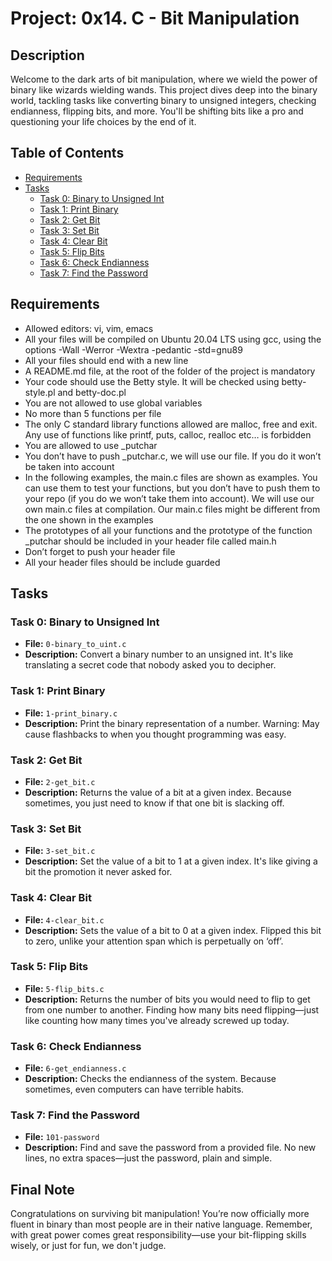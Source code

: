 # Project: 0x14. C - Bit Manipulation

## Description

Welcome to the dark arts of bit manipulation, where we wield the power of binary like wizards wielding wands. This project dives deep into the binary world, tackling tasks like converting binary to unsigned integers, checking endianness, flipping bits, and more. You'll be shifting bits like a pro and questioning your life choices by the end of it.

## Table of Contents

- [Requirements](#requirements)
- [Tasks](#tasks)
  - [Task 0: Binary to Unsigned Int](#task-0-binary-to-unsigned-int)
  - [Task 1: Print Binary](#task-1-print-binary)
  - [Task 2: Get Bit](#task-2-get-bit)
  - [Task 3: Set Bit](#task-3-set-bit)
  - [Task 4: Clear Bit](#task-4-clear-bit)
  - [Task 5: Flip Bits](#task-5-flip-bits)
  - [Task 6: Check Endianness](#task-6-check-endianness)
  - [Task 7: Find the Password](#task-7-find-the-password)

## Requirements

- Allowed editors: vi, vim, emacs
- All your files will be compiled on Ubuntu 20.04 LTS using gcc, using the options -Wall -Werror -Wextra -pedantic -std=gnu89
- All your files should end with a new line
- A README.md file, at the root of the folder of the project is mandatory
- Your code should use the Betty style. It will be checked using betty-style.pl and betty-doc.pl
- You are not allowed to use global variables
- No more than 5 functions per file
- The only C standard library functions allowed are malloc, free and exit. Any use of functions like printf, puts, calloc, realloc etc… is forbidden
- You are allowed to use _putchar
- You don’t have to push _putchar.c, we will use our file. If you do it won’t be taken into account
- In the following examples, the main.c files are shown as examples. You can use them to test your functions, but you don’t have to push them to your repo (if you do we won’t take them into account). We will use our own main.c files at compilation. Our main.c files might be different from the one shown in the examples
- The prototypes of all your functions and the prototype of the function _putchar should be included in your header file called main.h
- Don’t forget to push your header file
- All your header files should be include guarded


## Tasks

### Task 0: Binary to Unsigned Int

- **File:** `0-binary_to_uint.c`
- **Description:** Convert a binary number to an unsigned int. It's like translating a secret code that nobody asked you to decipher.

### Task 1: Print Binary

- **File:** `1-print_binary.c`
- **Description:** Print the binary representation of a number. Warning: May cause flashbacks to when you thought programming was easy.

### Task 2: Get Bit

- **File:** `2-get_bit.c`
- **Description:** Returns the value of a bit at a given index. Because sometimes, you just need to know if that one bit is slacking off.

### Task 3: Set Bit

- **File:** `3-set_bit.c`
- **Description:** Set the value of a bit to 1 at a given index. It's like giving a bit the promotion it never asked for.

### Task 4: Clear Bit

- **File:** `4-clear_bit.c`
- **Description:** Sets the value of a bit to 0 at a given index. Flipped this bit to zero, unlike your attention span which is perpetually on ‘off’.

### Task 5: Flip Bits

- **File:** `5-flip_bits.c`
- **Description:** Returns the number of bits you would need to flip to get from one number to another. Finding how many bits need flipping—just like counting how many times you've already screwed up today.

### Task 6: Check Endianness

- **File:** `6-get_endianness.c`
- **Description:** Checks the endianness of the system. Because sometimes, even computers can have terrible habits.

### Task 7: Find the Password

- **File:** `101-password`
- **Description:** Find and save the password from a provided file. No new lines, no extra spaces—just the password, plain and simple.

## Final Note

Congratulations on surviving bit manipulation! You’re now officially more fluent in binary than most people are in their native language. Remember, with great power comes great responsibility—use your bit-flipping skills wisely, or just for fun, we don't judge.

